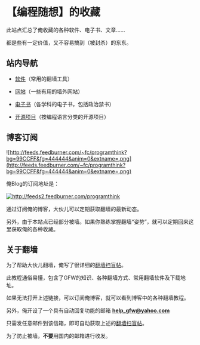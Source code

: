 # 【编程随想】的收藏 #

此站点汇总了俺收藏的各种软件、电子书、文章......

都是些有一定价值，又不容易搞到（被封杀）的东东。


## 站内导航 ##

  * [软件](Software.md)（常用的翻墙工具）

  * [网站](Sites.md)（一些有用的墙外网站）

  * [电子书](Books.md)（各学科的电子书，包括政治禁书）

  * [开源项目](Opensource.md)（按编程语言分类的开源项目）


## 博客订阅 ##

![http://feeds.feedburner.com/~fc/programthink?bg=99CCFF&fg=444444&anim=0&extname=.png](http://feeds.feedburner.com/~fc/programthink?bg=99CCFF&fg=444444&anim=0&extname=.png)

俺Blog的订阅地址是：

<a href='http://feeds2.feedburner.com/programthink' title='http://feeds2.feedburner.com/programthink'><img src='http://feedburner.google.com/fb/images/pub/feed-icon32x32.png' alt='http://feeds2.feedburner.com/programthink' border='0' /></a>　

通过订阅俺的博客，大伙儿可以定期获取翻墙的最新动态。

另外，由于本站点已经部分被墙。如果你熟练掌握翻墙“姿势”，就可以定期回来这里获取俺的各种收藏。


## 关于翻墙 ##

为了帮助大伙儿翻墙，俺写了很详细的[翻墙扫盲帖](http://program-think.blogspot.com/2009/05/how-to-break-through-gfw.html)。

此教程通俗易懂，包含了GFW的知识、各种翻墙方式、常用翻墙软件及下载地址。

如果无法打开上述链接，可以订阅俺博客，就可以看到博客中的各种翻墙教程。

另外，俺开设了一个具有自动回复功能的邮箱 <font color='red'><b>help_gfw@yahoo.com</b></font>

只需发任意邮件到该信箱，即可自动获取上述的[翻墙扫盲帖](http://program-think.blogspot.com/2009/05/how-to-break-through-gfw.html)。

为了防止被墙，**不要**用国内的邮箱进行收发。
